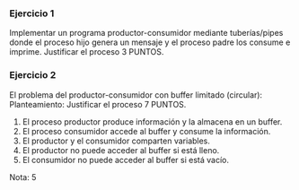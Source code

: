 ### Ejercicio 1
Implementar un programa productor-consumidor mediante tuberías/pipes donde el proceso hijo genera un mensaje y el proceso padre los consume e imprime. Justificar el proceso 3 PUNTOS.

### Ejercicio 2
El problema del productor-consumidor con buffer limitado (circular): Planteamiento:
Justificar el proceso 7 PUNTOS.
1. El proceso productor produce información y la almacena en un buffer.
2. El proceso consumidor accede al buffer y consume la información.
3. El productor y el consumidor comparten variables.
4. El productor no puede acceder al buffer si está lleno.
5. El consumidor no puede acceder al buffer si está vacío.

Nota: 5
